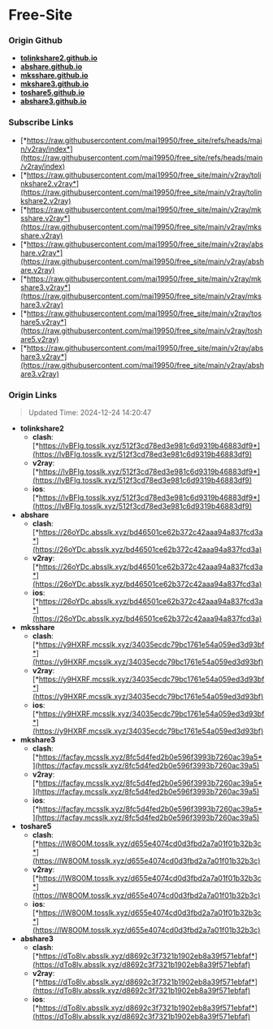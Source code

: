 # Free-Site

### Origin Github

- [**tolinkshare2.github.io**](https://github.com/tolinkshare2/tolinkshare2.github.io)
- [**abshare.github.io**](https://github.com/abshare/abshare.github.io)
- [**mksshare.github.io**](https://github.com/mksshare/mksshare.github.io)
- [**mkshare3.github.io**](https://github.com/mkshare3/mkshare3.github.io)
- [**toshare5.github.io**](https://github.com/toshare5/toshare5.github.io)
- [**abshare3.github.io**](https://github.com/abshare3/abshare3.github.io)

### Subscribe Links

- [*https://raw.githubusercontent.com/mai19950/free_site/refs/heads/main/v2ray/index*](https://raw.githubusercontent.com/mai19950/free_site/refs/heads/main/v2ray/index)
- [*https://raw.githubusercontent.com/mai19950/free_site/main/v2ray/tolinkshare2.v2ray*](https://raw.githubusercontent.com/mai19950/free_site/main/v2ray/tolinkshare2.v2ray)
- [*https://raw.githubusercontent.com/mai19950/free_site/main/v2ray/mksshare.v2ray*](https://raw.githubusercontent.com/mai19950/free_site/main/v2ray/mksshare.v2ray)
- [*https://raw.githubusercontent.com/mai19950/free_site/main/v2ray/abshare.v2ray*](https://raw.githubusercontent.com/mai19950/free_site/main/v2ray/abshare.v2ray)
- [*https://raw.githubusercontent.com/mai19950/free_site/main/v2ray/mkshare3.v2ray*](https://raw.githubusercontent.com/mai19950/free_site/main/v2ray/mkshare3.v2ray)
- [*https://raw.githubusercontent.com/mai19950/free_site/main/v2ray/toshare5.v2ray*](https://raw.githubusercontent.com/mai19950/free_site/main/v2ray/toshare5.v2ray)
- [*https://raw.githubusercontent.com/mai19950/free_site/main/v2ray/abshare3.v2ray*](https://raw.githubusercontent.com/mai19950/free_site/main/v2ray/abshare3.v2ray)

### Origin Links

> Updated Time: 2024-12-24 14:20:47

- **tolinkshare2**
  - **clash**: [*https://lvBFIg.tosslk.xyz/512f3cd78ed3e981c6d9319b46883df9*](https://lvBFIg.tosslk.xyz/512f3cd78ed3e981c6d9319b46883df9)
  - **v2ray**: [*https://lvBFIg.tosslk.xyz/512f3cd78ed3e981c6d9319b46883df9*](https://lvBFIg.tosslk.xyz/512f3cd78ed3e981c6d9319b46883df9)
  - **ios**: [*https://lvBFIg.tosslk.xyz/512f3cd78ed3e981c6d9319b46883df9*](https://lvBFIg.tosslk.xyz/512f3cd78ed3e981c6d9319b46883df9)
- **abshare**
  - **clash**: [*https://26oYDc.absslk.xyz/bd46501ce62b372c42aaa94a837fcd3a*](https://26oYDc.absslk.xyz/bd46501ce62b372c42aaa94a837fcd3a)
  - **v2ray**: [*https://26oYDc.absslk.xyz/bd46501ce62b372c42aaa94a837fcd3a*](https://26oYDc.absslk.xyz/bd46501ce62b372c42aaa94a837fcd3a)
  - **ios**: [*https://26oYDc.absslk.xyz/bd46501ce62b372c42aaa94a837fcd3a*](https://26oYDc.absslk.xyz/bd46501ce62b372c42aaa94a837fcd3a)
- **mksshare**
  - **clash**: [*https://y9HXRF.mcsslk.xyz/34035ecdc79bc1761e54a059ed3d93bf*](https://y9HXRF.mcsslk.xyz/34035ecdc79bc1761e54a059ed3d93bf)
  - **v2ray**: [*https://y9HXRF.mcsslk.xyz/34035ecdc79bc1761e54a059ed3d93bf*](https://y9HXRF.mcsslk.xyz/34035ecdc79bc1761e54a059ed3d93bf)
  - **ios**: [*https://y9HXRF.mcsslk.xyz/34035ecdc79bc1761e54a059ed3d93bf*](https://y9HXRF.mcsslk.xyz/34035ecdc79bc1761e54a059ed3d93bf)
- **mkshare3**
  - **clash**: [*https://facfay.mcsslk.xyz/8fc5d4fed2b0e596f3993b7260ac39a5*](https://facfay.mcsslk.xyz/8fc5d4fed2b0e596f3993b7260ac39a5)
  - **v2ray**: [*https://facfay.mcsslk.xyz/8fc5d4fed2b0e596f3993b7260ac39a5*](https://facfay.mcsslk.xyz/8fc5d4fed2b0e596f3993b7260ac39a5)
  - **ios**: [*https://facfay.mcsslk.xyz/8fc5d4fed2b0e596f3993b7260ac39a5*](https://facfay.mcsslk.xyz/8fc5d4fed2b0e596f3993b7260ac39a5)
- **toshare5**
  - **clash**: [*https://lW8O0M.tosslk.xyz/d655e4074cd0d3fbd2a7a01f01b32b3c*](https://lW8O0M.tosslk.xyz/d655e4074cd0d3fbd2a7a01f01b32b3c)
  - **v2ray**: [*https://lW8O0M.tosslk.xyz/d655e4074cd0d3fbd2a7a01f01b32b3c*](https://lW8O0M.tosslk.xyz/d655e4074cd0d3fbd2a7a01f01b32b3c)
  - **ios**: [*https://lW8O0M.tosslk.xyz/d655e4074cd0d3fbd2a7a01f01b32b3c*](https://lW8O0M.tosslk.xyz/d655e4074cd0d3fbd2a7a01f01b32b3c)
- **abshare3**
  - **clash**: [*https://dTo8lv.absslk.xyz/d8692c3f7321b1902eb8a39f571ebfaf*](https://dTo8lv.absslk.xyz/d8692c3f7321b1902eb8a39f571ebfaf)
  - **v2ray**: [*https://dTo8lv.absslk.xyz/d8692c3f7321b1902eb8a39f571ebfaf*](https://dTo8lv.absslk.xyz/d8692c3f7321b1902eb8a39f571ebfaf)
  - **ios**: [*https://dTo8lv.absslk.xyz/d8692c3f7321b1902eb8a39f571ebfaf*](https://dTo8lv.absslk.xyz/d8692c3f7321b1902eb8a39f571ebfaf)
